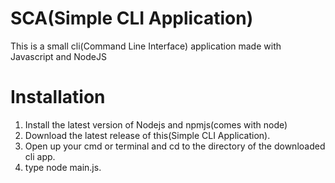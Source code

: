 # SCA(Simple CLI Application)

This is a small cli(Command Line Interface) application made with Javascript and NodeJS

# Installation

1. Install the latest version of Nodejs and npmjs(comes with node)
2. Download the latest release of this(Simple CLI Application).
3. Open up your cmd or terminal and cd to the directory of the downloaded cli app.
4. type node main.js.
